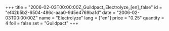 +++
title = "2006-02-03T00:00:00Z_Guildpact_Electrolyze_[en]_false"
id = "ef42b5b2-6504-486c-aaa0-9d5e4769ba1d"
date = "2006-02-03T00:00:00Z"
name = "Electrolyze"
lang = ["en"]
price = "0.25"
quantity = 4
foil = false
set = "Guildpact"
+++
